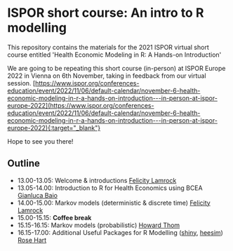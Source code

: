 # ISPOR short course: An intro to R modelling
 
This repository contains the materials for the 2021 ISPOR virtual short course entitled 'Health Economic Modeling in R: A Hands-on Introduction'

We are going to be repeating this short course (in-person) at ISPOR Europe 2022 in Vienna on 6th November, taking in feedback from our virtual session. 
[https://www.ispor.org/conferences-education/event/2022/11/06/default-calendar/november-6-health-economic-modeling-in-r-a-hands-on-introduction---in-person-at-ispor-europe-2022](https://www.ispor.org/conferences-education/event/2022/11/06/default-calendar/november-6-health-economic-modeling-in-r-a-hands-on-introduction---in-person-at-ispor-europe-2022){:target="_blank"}

Hope to see you there!

## Outline

- 13.00-13.05: Welcome & introductions [Felicity Lamrock](https://pure.qub.ac.uk/en/persons/felicity-lamrock)
- 13.05-14.00: Introduction to R for Health Economics using BCEA [Gianluca Baio](https://gianluca.statistica.it)
- 14.00-15.00: Markov models (deterministic & discrete time) [Felicity Lamrock](https://pure.qub.ac.uk/en/persons/felicity-lamrock)
- 15.00-15.15: **Coffee break**
- 15.15-16.15: Markov models (probabilistic) [Howard Thom](https://www.bristol.ac.uk/people/person/Howard-Thom-7d5ace0c-a4eb-4fa0-8c0b-37dc141c0e9f/)
- 16.15-17.00: Additional Useful Packages for R Modelling ([shiny](https://shiny.rstudio.com/), [heesim](https://hesim-dev.github.io/hesim/)) [Rose Hart](https://github.com/rhart1)

